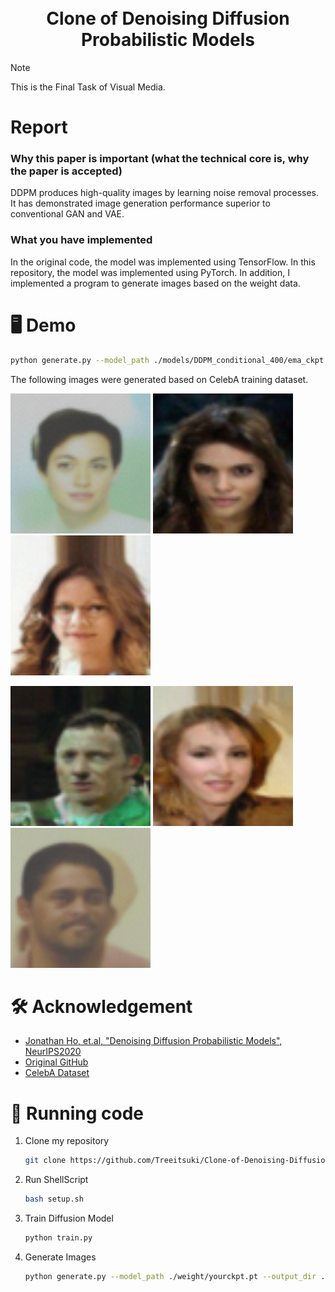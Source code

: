 <div align="center">
<h1>
    <br>
     Clone of Denoising Diffusion Probabilistic Models
    <br>
</h1>

</div>

> [!NOTE]
> This is the Final Task of Visual Media.

# Report
### Why this paper is important (what the technical core is, why the paper is accepted)
DDPM produces high-quality images by learning noise removal processes. It has demonstrated image generation performance superior to conventional GAN and VAE.

### What you have implemented
In the original code, the model was implemented using TensorFlow. In this repository, the model was implemented using PyTorch. In addition, I implemented a program to generate images based on the weight data.

# 🖥️ Demo
```bash
python generate.py --model_path ./models/DDPM_conditional_400/ema_ckpt.pt --output_dir test
```
The following images were generated based on CelebA training dataset.

<p>
    <img src="./image/test1/class_9_sample_4.png" width="224"/>
    <img src="./image/test2/class_0_sample_2.png" width="224"/>
    <img src="./image/test2/class_0_sample_1.png" width="224"/>
    <!--<img src="./image/test2/class_9_sample_3.png" width="224"/>-->
</p>
<p>
    <img src="./image/test1/class_0_sample_0.png" width="224"/>
    <!--<img src="./image/test1/class_0_sample_1.png" width="224"/>-->
    <img src="./image/test1/class_0_sample_6.png" width="224"/>
    <img src="./image/test1/class_9_sample_1.png" width="224"/>
</p>

#  🛠️ Acknowledgement
- [Jonathan Ho, et.al, "Denoising Diffusion Probabilistic Models", NeurIPS2020](https://arxiv.org/abs/2006.11239)
- [Original GitHub](https://github.com/hojonathanho/diffusion)
- [CelebA Dataset](https://mmlab.ie.cuhk.edu.hk/projects/CelebA.html)


# 🧾 Running code
1. Clone my repository
    ```bash
    git clone https://github.com/Treeitsuki/Clone-of-Denoising-Diffusion-Probabilistic-Models.git
    ```

1. Run ShellScript
    ```bash
    bash setup.sh
    ```

1. Train Diffusion Model
    ```bash
    python train.py
    ```

1. Generate Images
    ```bash
    python generate.py --model_path ./weight/yourckpt.pt --output_dir ./output/path
    ```
